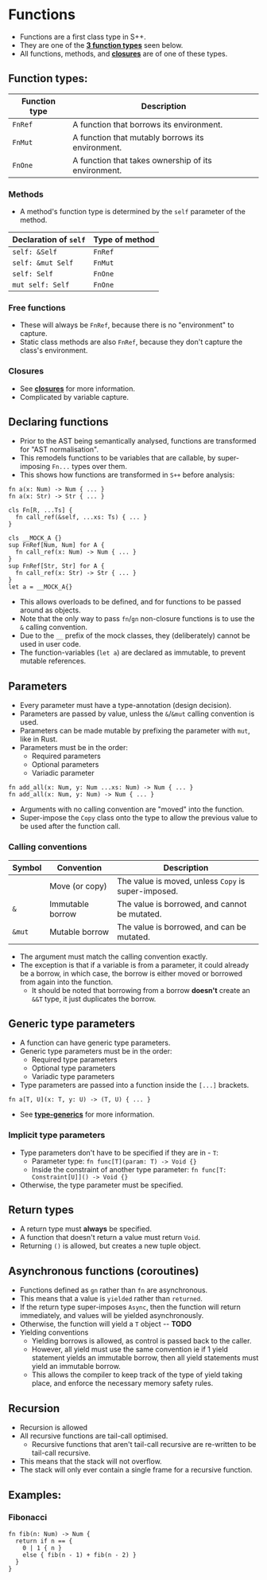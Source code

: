 # Functions
- Functions are a first class type in S++.
- They are one of the [**3 function types**](#function-types) seen below.
- All functions, methods, and [**closures**](closures.md) are of one of these types.

## Function types:
| Function type | Description                                         |
|---------------|-----------------------------------------------------|
| `FnRef`       | A function that borrows its environment.            |
| `FnMut`       | A function that mutably borrows its environment.    |
| `FnOne`       | A function that takes ownership of its environment. |

### Methods
- A method's function type is determined by the `self` parameter of the method.

| Declaration of `self` | Type of method |
|-----------------------|----------------|
| `self: &Self`         | `FnRef`        |
| `self: &mut Self`     | `FnMut`        |
| `self: Self`          | `FnOne`        |
| `mut self: Self`      | `FnOne`        |

### Free functions
- These will always be `FnRef`, because there is no "environment" to capture.
- Static class methods are also `FnRef`, because they don't capture the class's environment.

### Closures
- See [**closures**](closures.md#function-type) for more information.
- Complicated by variable capture.

## Declaring functions
- Prior to the AST being semantically analysed, functions are transformed for "AST normalisation".
- This remodels functions to be variables that are callable, by super-imposing `Fn...` types over them.
- This shows how functions are transformed in `S++` before analysis:
```s++
fn a(x: Num) -> Num { ... }
fn a(x: Str) -> Str { ... }
```
```s++
cls Fn[R, ...Ts] {
  fn call_ref(&self, ...xs: Ts) { ... }
}

cls __MOCK_A {}
sup FnRef[Num, Num] for A {
  fn call_ref(x: Num) -> Num { ... }
}
sup FnRef[Str, Str] for A {
  fn call_ref(x: Str) -> Str { ... }
}
let a = __MOCK_A{}
```
- This allows overloads to be defined, and for functions to be passed around as objects.
- Note that the only way to pass `fn`/`gn` non-closure functions is to use the `&` calling convention.
- Due to the `__` prefix of the mock classes, they (deliberately) cannot be used in user code.
- The function-variables (`let a`) are declared as immutable, to prevent mutable references.

## Parameters
- Every parameter must have a type-annotation (design decision).
- Parameters are passed by value, unless the `&`/`&mut` calling convention is used.
- Parameters can be made mutable by prefixing the parameter with `mut`, like in Rust.
- Parameters must be in the order:
  - Required parameters
  - Optional parameters
  - Variadic parameter
```s++
fn add_all(x: Num, y: Num ...xs: Num) -> Num { ... }
fn add_all(x: Num, y: Num) -> Num { ... }
```
- Arguments with no calling convention are "moved" into the function.
- Super-impose the `Copy` class onto the type to allow the previous value to be used after the function call.

### Calling conventions
| Symbol | Convention       | Description                                         |
|--------|------------------|-----------------------------------------------------|
| ` `    | Move (or copy)   | The value is moved, unless `Copy` is super-imposed. |
| `&`    | Immutable borrow | The value is borrowed, and cannot be mutated.       |
| `&mut` | Mutable borrow   | The value is borrowed, and can be mutated.          |
- The argument must match the calling convention exactly.
- The exception is that if a variable is from a parameter, it could already be a borrow, in which case, the borrow is either moved or borrowed from again into the function.
  - It should be noted that borrowing from a borrow **doesn't** create an `&&T` type, it just duplicates the borrow.

## Generic type parameters
- A function can have generic type parameters.
- Generic type parameters must be in the order:
  - Required type parameters
  - Optional type parameters
  - Variadic type parameters
- Type parameters are passed into a function inside the `[...]` brackets.

```s++
fn a[T, U](x: T, y: U) -> (T, U) { ... }
```
- See [**type-generics**](type-generics.md) for more information.

### Implicit type parameters
- Type parameters don't have to be specified if they are in - `T`:
  - Parameter type: `fn func[T](param: T) -> Void {}`
  - Inside the constraint of another type parameter: `fn func[T: Constraint[U]]() -> Void {}`
- Otherwise, the type parameter must be specified.

## Return types
- A return type must **always** be specified.
- A function that doesn't return a value must return `Void`.
- Returning `()` is allowed, but creates a new tuple object.

## Asynchronous functions (coroutines)
- Functions defined as `gn` rather than `fn` are asynchronous.
- This means that a value is `yielded` rather than `returned`.
- If the return type super-imposes `Async`, then the function will return immediately, and values will be yielded asynchronously.
- Otherwise, the function will yield a `T` object -- **TODO**
- Yielding conventions
  - Yielding borrows is allowed, as control is passed back to the caller.
  - However, all yield must use the same convention ie if 1 yield statement yields an immutable borrow, then all yield statements must yield an immutable borrow.
  - This allows the compiler to keep track of the type of yield taking place, and enforce the necessary memory safety rules.

## Recursion
- Recursion is allowed
- All recursive functions are tail-call optimised.
  - Recursive functions that aren't tail-call recursive are re-written to be tail-call recursive.
- This means that the stack will not overflow.
- The stack will only ever contain a single frame for a recursive function.

## Examples:
### Fibonacci
```s++
fn fib(n: Num) -> Num {
  return if n == {
    0 | 1 { n }
    else { fib(n - 1) + fib(n - 2) }
  }
}